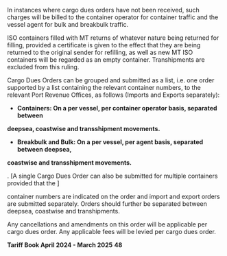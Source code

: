 In instances where cargo dues orders have not been received, such charges will be billed
to the container operator for container traffic and the vessel agent for bulk and breakbulk
traffic.

ISO containers filled with MT returns of whatever nature being returned for filling, provided a certificate is given to the effect that they are being returned to the original sender for
refilling, as well as new MT ISO containers will be regarded as an empty container. Transhipments are excluded from this ruling.

Cargo Dues Orders can be grouped and submitted as a list, i.e. one order supported by a
list containing the relevant container numbers, to the relevant Port Revenue Offices, as
follows (Imports and Exports separately):

- **Containers: On a per vessel, per container operator basis, separated between**

**deepsea, coastwise and transshipment movements.**

- **Breakbulk and Bulk: On a per vessel, per agent basis, separated between deepsea,**

**coastwise and transshipment movements.**

. [A single Cargo Dues Order can also be submitted for multiple containers provided that the ]

container numbers are indicated on the order and import and export orders are submitted separately. Orders should further be separated between deepsea, coastwise and
transhipments.

Any cancellations and amendments on this order will be applicable per cargo dues order.
Any applicable fees will be levied per cargo dues order.

**Tariff Book April 2024 - March 2025** **48**